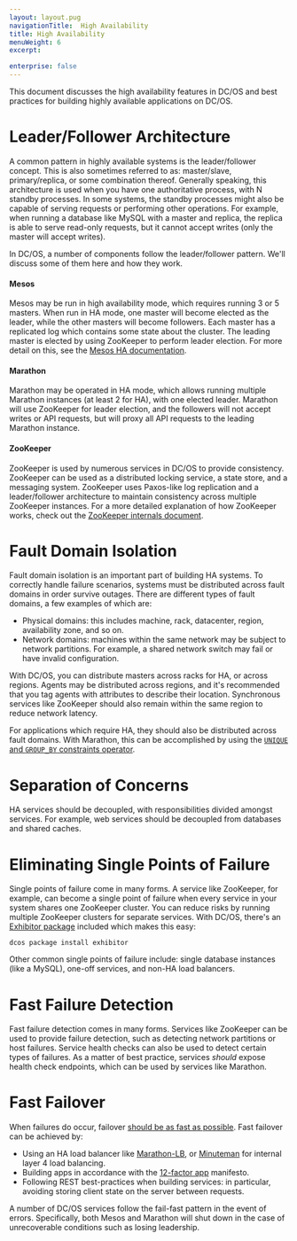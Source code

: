 ```yaml
---
layout: layout.pug
navigationTitle:  High Availability
title: High Availability
menuWeight: 6
excerpt:

enterprise: false
---
```


<!-- This source repo for this topic is https://github.com/dcos/dcos-docs -->


This document discusses the high availability features in DC/OS and best practices for building highly available applications on DC/OS.

# Leader/Follower Architecture

A common pattern in highly available systems is the leader/follower concept. This is also sometimes referred to as: master/slave, primary/replica, or some
combination thereof. Generally speaking, this architecture is used when you have one authoritative process, with N standby processes. In some systems, the standby processes might also be capable of serving requests or performing other operations. For example, when running a database like MySQL with a master and replica, the replica is able to serve read-only requests, but it cannot accept writes (only the master will accept writes).

In DC/OS, a number of components follow the leader/follower pattern. We'll discuss some of them here and how they work.

#### Mesos

Mesos may be run in high availability mode, which requires running 3 or 5 masters. When run in HA mode, one master will become elected as the leader, while the other masters will become followers. Each master has a replicated log which contains some state about the cluster. The leading master is elected by using ZooKeeper to perform leader election. For more detail on this, see the [Mesos HA documentation](https://mesos.apache.org/documentation/latest/high-availability/).

#### Marathon

Marathon may be operated in HA mode, which allows running multiple Marathon instances (at least 2 for HA), with one elected leader. Marathon will use ZooKeeper for leader election, and the followers will not accept writes or API requests, but will proxy all API requests to the leading Marathon instance.

#### ZooKeeper

ZooKeeper is used by numerous services in DC/OS to provide consistency. ZooKeeper can be used as a distributed locking service, a state store, and a messaging system. ZooKeeper uses Paxos-like log replication and a leader/follower architecture to maintain consistency across multiple ZooKeeper instances. For a more detailed explanation of how ZooKeeper works, check out the [ZooKeeper internals document](https://zookeeper.apache.org/doc/r3.4.8/zookeeperInternals.html).

# Fault Domain Isolation

Fault domain isolation is an important part of building HA systems. To correctly handle failure scenarios, systems must be distributed across fault domains in order survive outages. There are different types of fault domains, a few examples of which are:

 * Physical domains: this includes machine, rack, datacenter, region, availability zone,   and so on.
 * Network domains: machines within the same network may be subject  to network partitions. For example, a shared network switch may fail or have  invalid configuration.

With DC/OS, you can distribute masters across racks for HA, or across regions. Agents may be distributed across regions, and it's recommended that you tag agents with attributes to describe their location. Synchronous services like ZooKeeper should also remain within the same region to reduce network latency. 

For applications which require HA, they should also be distributed across fault domains. With Marathon, this can be accomplished by using the [`UNIQUE`  and `GROUP_BY` constraints operator](https://mesosphere.github.io/marathon/docs/constraints.html).

# Separation of Concerns

HA services should be decoupled, with responsibilities divided amongst services. For example, web services should be decoupled from databases and shared caches.

# Eliminating Single Points of Failure

Single points of failure come in many forms. A service like ZooKeeper, for example, can become a single point of failure when every service in your system shares one ZooKeeper cluster. You can reduce risks by running multiple ZooKeeper clusters for separate services. With DC/OS, there's an [Exhibitor package](https://github.com/mesosphere/exhibitor-dcos) included which makes this easy:

```
dcos package install exhibitor
```

Other common single points of failure include: single database instances (like a MySQL), one-off services, and non-HA load balancers.

# Fast Failure Detection

Fast failure detection comes in many forms. Services like ZooKeeper can be used to provide failure detection, such as detecting network partitions or host failures. Service health checks can also be used to detect certain types of failures. As a matter of best practice, services *should* expose health check endpoints, which can be used by services like Marathon.

# Fast Failover

When failures do occur, failover [should be as fast as possible](https://en.wikipedia.org/wiki/Fail-fast). Fast failover can be achieved by:

 * Using an HA load balancer like [Marathon-LB](https://github.com/mesosphere/marathon-lb), or [Minuteman](https://github.com/dcos/minuteman) for internal layer 4    load balancing.
 * Building apps in accordance with the [12-factor app](http://12factor.net/)    manifesto.
 * Following REST best-practices when building services: in particular,    avoiding storing client state on the server between requests.

A number of DC/OS services follow the fail-fast pattern in the event of errors. Specifically, both Mesos and Marathon will shut down in the case of unrecoverable conditions such as losing leadership.
